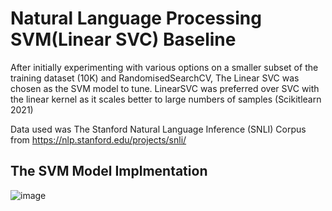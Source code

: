 # Natural Language Processing SVM(Linear SVC)  Baseline

After initially experimenting with various options on a smaller subset of the training dataset (10K)
and RandomisedSearchCV, The Linear SVC was chosen as the SVM model to tune. LinearSVC
was preferred over SVC with the linear kernel as it scales better to large numbers of samples
(Scikitlearn 2021)

Data used was The Stanford Natural Language Inference (SNLI) Corpus from https://nlp.stanford.edu/projects/snli/ 
## The SVM Model Implmentation 

![image](https://github.com/Surya-LR/NaturalLanguageProcessing_SVM_Baseline/assets/77691667/a39f8ddf-4d31-4428-ada5-39a9fc0b58f7)

